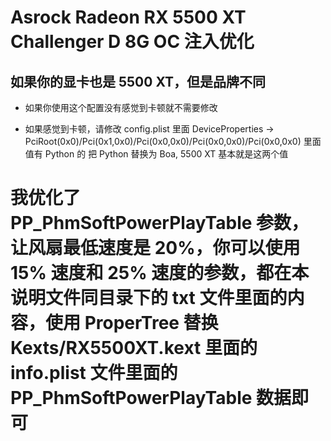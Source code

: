 # Asrock Radeon RX 5500 XT Challenger D 8G OC 注入优化

## 如果你的显卡也是 5500 XT，但是品牌不同

* 如果你使用这个配置没有感觉到卡顿就不需要修改

* 如果感觉到卡顿，请修改 config.plist 里面 DeviceProperties -> PciRoot(0x0)/Pci(0x1,0x0)/Pci(0x0,0x0)/Pci(0x0,0x0)/Pci(0x0,0x0) 里面值有 Python 的 把 Python 替换为 Boa, 5500 XT 基本就是这两个值

# 我优化了 PP_PhmSoftPowerPlayTable 参数，让风扇最低速度是 20%，你可以使用 15% 速度和 25% 速度的参数，都在本说明文件同目录下的 txt 文件里面的内容，使用 ProperTree 替换 Kexts/RX5500XT.kext 里面的 info.plist 文件里面的 PP_PhmSoftPowerPlayTable 数据即可